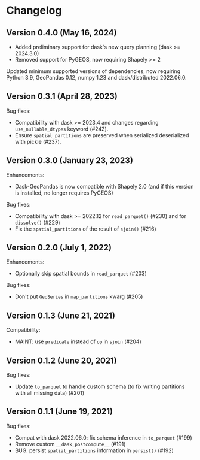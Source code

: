 Changelog
=========

Version 0.4.0 (May 16, 2024)
----------------------------

- Added preliminary support for dask's new query planning (dask >= 2024.3.0)
- Removed support for PyGEOS, now requiring Shapely >= 2

Updated minimum supported versions of dependencies, now requiring Python 3.9,
GeoPandas 0.12, numpy 1.23 and dask/distributed 2022.06.0.

Version 0.3.1 (April 28, 2023)
------------------------------

Bug fixes:

- Compatibility with dask >= 2023.4 and changes regarding ``use_nullable_dtypes``
  keyword (#242).
- Ensure ``spatial_partitions`` are preserved when serialized deserialized
  with pickle (#237).

Version 0.3.0 (January 23, 2023)
--------------------------------

Enhancements:

- Dask-GeoPandas is now compatible with Shapely 2.0 (and if this version is
  installed, no longer requires PyGEOS)

Bug fixes:

- Compatibility with dask >= 2022.12 for ``read_parquet()`` (#230) and for
  ``dissolve()`` (#229)
- Fix the ``spatial_partitions`` of the result of ``sjoin()`` (#216)

Version 0.2.0 (July 1, 2022)
----------------------------

Enhancements:

- Optionally skip spatial bounds in ``read_parquet`` (#203)

Bug fixes:

- Don't put ``GeoSeries`` in ``map_partitions`` kwarg (#205)

Version 0.1.3 (June 21, 2021)
-----------------------------

Compatibility:

- MAINT: use ``predicate`` instead of ``op`` in ``sjoin`` (#204)

Version 0.1.2 (June 20, 2021)
-----------------------------

Bug fixes:

- Update ``to_parquet`` to handle custom schema (to fix writing partitions with all missing data) (#201)

Version 0.1.1 (June 19, 2021)
-----------------------------

Bug fixes:

- Compat with dask 2022.06.0: fix schema inference in ``to_parquet`` (#199)
- Remove custom ``__dask_postcompute__`` (#191)
- BUG: persist ``spatial_partitions`` information in ``persist()`` (#192)
